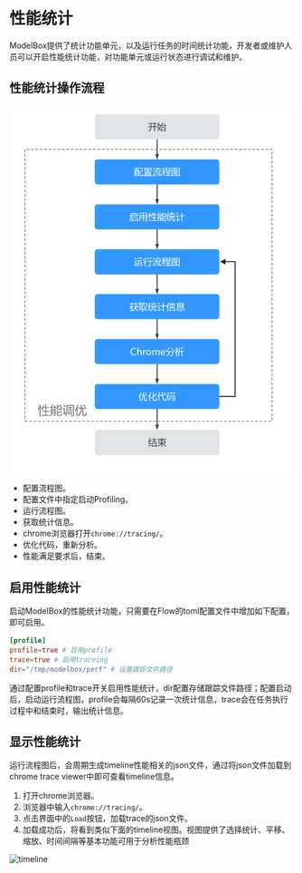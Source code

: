 # 性能统计

ModelBox提供了统计功能单元，以及运行任务的时间统计功能，开发者或维护人员可以开启性能统计功能，对功能单元或运行状态进行调试和维护。

## 性能统计操作流程

![perf alt rect_w_600](../../../assets/images/figure/develop/debug/perf.png)

* 配置流程图。
* 配置文件中指定启动Profiling。
* 运行流程图。
* 获取统计信息。
* chrome浏览器打开`chrome://tracing/`。
* 优化代码，重新分析。
* 性能满足要求后，结束。

## 启用性能统计

启动ModelBox的性能统计功能，只需要在Flow的toml配置文件中增加如下配置，即可启用。

```toml
[profile]
profile=true # 启用profile
trace=true # 启用traceing
dir="/tmp/modelbox/perf" # 设置跟踪文件路径
```

通过配置profile和trace开关启用性能统计，dir配置存储跟踪文件路径；配置启动后，启动运行流程图，profile会每隔60s记录一次统计信息，trace会在任务执行过程中和结束时，输出统计信息。

## 显示性能统计

运行流程图后，会周期生成timeline性能相关的json文件，通过将json文件加载到chrome trace viewer中即可查看timeline信息。

1. 打开chrome浏览器。
1. 浏览器中输入`chrome://tracing/`。
1. 点击界面中的`Load`按钮，加载trace的json文件。
1. 加载成功后，将看到类似下面的timeline视图。视图提供了选择统计、平移、缩放、时间间隔等基本功能可用于分析性能瓶颈

![timeline](../../../assets/images/figure/develop/debug/perf-timeline.png)
